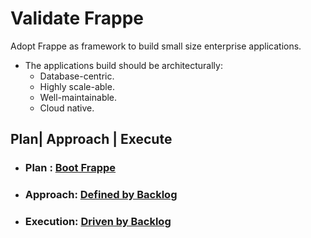 # Validate Frappe 

Adopt Frappe as framework to build small size enterprise applications.  

- The applications build should be architecturally: 
	- Database-centric.
	- Highly scale-able.
	- Well-maintainable.
	- Cloud native.

## Plan| Approach | Execute

- ### Plan : [Boot Frappe](https://github.com/mak-aravind/mak-obsidian-missionOneDoubleO/blob/main/missionOneDoubleO/Frappe/notes/zzz-Outset-Frappe-Bench.md)
- ### Approach: [Defined by Backlog](https://github.com/mak-aravind/mak-obsidian-missionOneDoubleO/blob/main/missionOneDoubleO/Frappe/notes/Backlog/Backlog(02-Mar-2023%20to%2015-Mar-2023).md)
- ### Execution: [Driven by Backlog](https://github.com/mak-aravind/mak-obsidian-missionOneDoubleO/blob/main/missionOneDoubleO/Frappe/notes/execution/BacklogDrivenExecution.md)